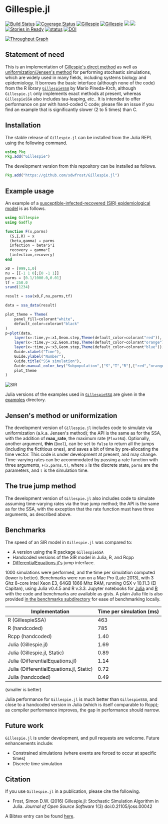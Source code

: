 
# Gillespie.jl

[![Build Status](https://travis-ci.org/sdwfrost/Gillespie.jl.svg?branch=master)](https://travis-ci.org/sdwfrost/Gillespie.jl)
[![Coverage Status](https://coveralls.io/repos/github/sdwfrost/Gillespie.jl/badge.svg?branch=master)](https://coveralls.io/github/sdwfrost/Gillespie.jl?branch=master)
[![Gillespie](http://pkg.julialang.org/badges/Gillespie_0.4.svg)](http://pkg.julialang.org/?pkg=Gillespie)
[![Gillespie](http://pkg.julialang.org/badges/Gillespie_0.5.svg)](http://pkg.julialang.org/?pkg=Gillespie)
[![](https://img.shields.io/badge/docs-stable-blue.svg)](https://sdwfrost.github.io/Gillespie.jl/stable)
[![](https://img.shields.io/badge/docs-latest-blue.svg)](https://sdwfrost.github.io/Gillespie.jl/latest)
[![Stories in Ready](https://badge.waffle.io/sdwfrost/Gillespie.jl.png?label=ready&title=Ready)](https://waffle.io/sdwfrost/Gillespie.jl)
[![status](http://joss.theoj.org/papers/3cfdd80b93a9123b173e9617c1e6a238/status.svg)](http://joss.theoj.org/papers/3cfdd80b93a9123b173e9617c1e6a238)
[![DOI](https://zenodo.org/badge/23574/sdwfrost/Gillespie.jl.svg)](https://zenodo.org/badge/latestdoi/23574/sdwfrost/Gillespie.jl)

[![Throughput Graph](https://graphs.waffle.io/sdwfrost/Gillespie.jl/throughput.svg)](https://waffle.io/sdwfrost/Gillespie.jl/metrics/throughput)

## Statement of need

This is an implementation of [Gillespie's direct method](http://en.wikipedia.org/wiki/Gillespie_algorithm) as well as [uniformization/Jensen's method](https://en.wikipedia.org/wiki/Uniformization_(probability_theory)) for performing stochastic simulations, which are widely used in many fields, including systems biology and epidemiology. It borrows the basic interface (although none of the code) from the R library [`GillespieSSA`](http://www.jstatsoft.org/v25/i12/paper) by Mario Pineda-Krch, although `Gillespie.jl` only implements exact methods at present, whereas `GillespieSSA` also includes tau-leaping, *etc.*. It is intended to offer performance on par with hand-coded C code; please file an issue if you find an example that is significantly slower (2 to 5 times) than C.

## Installation

The stable release of ```Gillespie.jl``` can be installed from the Julia REPL using the following command.

```julia
using Pkg
Pkg.add("Gillespie")
```

The development version from this repository can be installed as follows.

```julia
Pkg.add("https://github.com/sdwfrost/Gillespie.jl")
```

## Example usage

An example of a [susceptible-infected-recovered (SIR) epidemiological model](https://en.wikipedia.org/wiki/Compartmental_models_in_epidemiology#The_SIR_model_without_vital_dynamics) is as follows.

```julia
using Gillespie
using Gadfly

function F(x,parms)
  (S,I,R) = x
  (beta,gamma) = parms
  infection = beta*S*I
  recovery = gamma*I
  [infection,recovery]
end

x0 = [999,1,0]
nu = [[-1 1 0];[0 -1 1]]
parms = [0.1/1000.0,0.01]
tf = 250.0
srand(1234)

result = ssa(x0,F,nu,parms,tf)

data = ssa_data(result)

plot_theme = Theme(
    panel_fill=colorant"white",
    default_color=colorant"black"
)
p=plot(data,
    layer(x=:time,y=:x1,Geom.step,Theme(default_color=colorant"red")),
    layer(x=:time,y=:x2,Geom.step,Theme(default_color=colorant"orange")),
    layer(x=:time,y=:x3,Geom.step,Theme(default_color=colorant"blue")),
    Guide.xlabel("Time"),
    Guide.ylabel("Number"),
    Guide.title("SSA simulation"),
    Guide.manual_color_key("Subpopulation",["S","I","R"],["red","orange","blue"]),
    plot_theme
)
```

![SIR](https://github.com/sdwfrost/Gillespie.jl/blob/master/sir.png)

Julia versions of the examples used in [`GillespieSSA`](http://www.jstatsoft.org/v25/i12/paper) are given in the [examples](https://github.com/sdwfrost/Gillespie.jl/blob/master/examples) directory.

## Jensen's method or uniformization

The development version of ```Gillespie.jl``` includes code to simulate via uniformization (a.k.a. Jensen's method); the API is the same as for the SSA, with the addition of **max_rate**, the maximum rate (`Float64`). Optionally, another argument, **thin** (`Bool`), can be set to `false` to return all the jumps (including the fictitious ones), and saves a bit of time by pre-allocating the time vector. This code is under development at present, and may change. Time-varying rates can be accommodated by passing a rate function with three arguments, `F(x,parms,t)`, where `x` is the discrete state, `parms` are the parameters, and `t` is the simulation time.

## The true jump method

The development version of ```Gillespie.jl``` also includes code to simulate assuming time-varying rates via the true jump method; the API is the same as for the SSA, with the exception that the rate function must have three arguments, as described above.

## Benchmarks

The speed of an SIR model in `Gillespie.jl` was compared to:

- A version using the R package `GillespieSSA`
- Handcoded versions of the SIR model in Julia, R, and Rcpp
- [DifferentialEquations.jl's](https://docs.sciml.ai/latest/) jump interface.

1000 simulations were performed, and the time per simulation computed (lower is better). Benchmarks were run on a Mac Pro (Late 2013), with 3 Ghz 8-core Intel Xeon E3, 64GB 1866 Mhz RAM, running OSX v 10.11.3 (El Capitan), using Julia v0.4.5 and R v.3.3. Jupyter notebooks for [Julia](https://gist.github.com/sdwfrost/8a0e926a5e16d7d104bd2bc1a5f9ed0b) and [R](https://gist.github.com/sdwfrost/afed3b881ef5742623b905a539197c7a) with the code and benchmarks are available as gists. A plain Julia file is also provided [in the benchmarks subdirectory](https://github.com/sdwfrost/Gillespie.jl/blob/master/benchmarks/sir-jl-benchmark.jl) for ease of benchmarking locally.

|    Implementation                          | Time per simulation (ms) |
| -------------------------------------------| ------------------------ |
| R (GillespieSSA)                           |          463             |
| R (handcoded)                              |          785             |
| Rcpp (handcoded)                           |          1.40            |
| Julia (Gillespie.jl)                       |          1.69            |
| Julia (Gillespie.jl, Static)               |          0.89            |
| Julia (DifferentialEquations.jl)           |          1.14            |
| Julia (DifferentialEquations.jl, Static)   |          0.72            |
| Julia (handcoded)                          |          0.49            |

(smaller is better)

Julia performance for `Gillespie.jl` is much better than `GillespieSSA`, and close to a handcoded version in Julia (which is itself comparable to Rcpp); as compiler performance improves, the gap in performance should narrow.

## Future work

`Gillespie.jl` is under development, and pull requests are welcome. Future enhancements include:

- Constrained simulations (where events are forced to occur at specific times)
- Discrete time simulation

## Citation

If you use `Gillespie.jl` in a publication, please cite the following.

- Frost, Simon D.W. (2016) Gillespie.jl: Stochastic Simulation Algorithm in Julia. *Journal of Open Source Software* 1(3) doi:0.21105/joss.00042

A Bibtex entry can be found [here](http://www.doi2bib.org/#/doi/10.21105/joss.00042).

